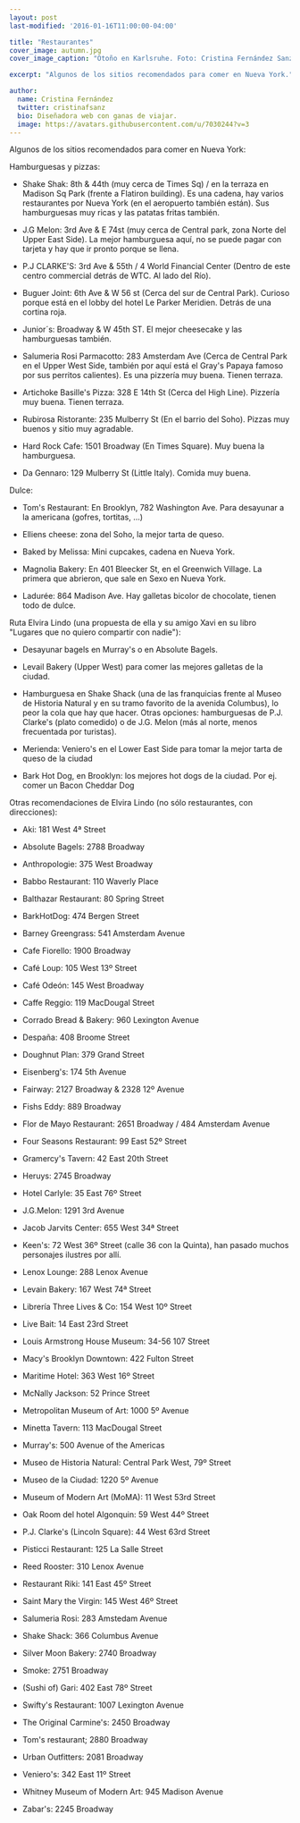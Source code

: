 ```yaml
---
layout: post
last-modified: '2016-01-16T11:00:00-04:00'

title: "Restaurantes"
cover_image: autumn.jpg
cover_image_caption: "Otoño en Karlsruhe. Foto: Cristina Fernández Sanz"

excerpt: "Algunos de los sitios recomendados para comer en Nueva York."

author:
  name: Cristina Fernández
  twitter: cristinafsanz
  bio: Diseñadora web con ganas de viajar.
  image: https://avatars.githubusercontent.com/u/7030244?v=3
---
```


Algunos de los sitios recomendados para comer en Nueva York:

Hamburguesas y pizzas:

- Shake Shak: 8th & 44th  (muy cerca de Times Sq) / en la terraza en Madison Sq Park (frente a Flatiron building). Es una cadena, hay varios restaurantes por Nueva York (en el aeropuerto también están). Sus hamburguesas muy ricas y las patatas fritas también.

- J.G Melon: 3rd Ave & E 74st (muy cerca de Central park, zona Norte del Upper East Side). La mejor hamburguesa aquí, no se puede pagar con tarjeta y hay que ir pronto porque se llena.

- P.J CLARKE'S: 3rd Ave & 55th / 4 World Financial Center (Dentro de este centro commercial detrás de WTC. Al lado del Río).

- Buguer Joint: 6th Ave &  W 56 st (Cerca del sur de Central Park). Curioso porque está en el lobby del hotel Le Parker Meridien. Detrás de una cortina roja.

- Junior´s: Broadway & W 45th ST. El mejor cheesecake y las hamburguesas también.

- Salumeria Rosi Parmacotto: 283 Amsterdam Ave (Cerca de Central Park en el Upper West Side, también por aquí está el Gray's Papaya famoso por sus perritos calientes). Es una pizzería muy buena. Tienen terraza.

- Artichoke Basille's Pizza: 328 E 14th St (Cerca del High Line). Pizzería muy buena. Tienen terraza.

- Rubirosa Ristorante: 235 Mulberry St (En el barrio del Soho). Pizzas muy buenos y sitio muy agradable. 

- Hard Rock Cafe: 1501 Broadway (En Times Square). Muy buena la hamburguesa.

- Da Gennaro: 129 Mulberry St (Little Italy). Comida muy buena.


Dulce:

- Tom's Restaurant: En Brooklyn, 782 Washington Ave. Para desayunar a la americana (gofres, tortitas, ...)

- Elliens cheese: zona del Soho, la mejor tarta de queso.

- Baked by Melissa: Mini cupcakes, cadena en Nueva York.

- Magnolia Bakery: En 401 Bleecker St, en el Greenwich Village. La primera que abrieron, que sale en Sexo en Nueva York.

- Ladurée: 864 Madison Ave. Hay galletas bicolor de chocolate, tienen todo de dulce.


Ruta Elvira Lindo (una propuesta de ella y su amigo Xavi en su libro "Lugares que no quiero compartir con nadie"):

- Desayunar bagels en Murray's o en Absolute Bagels.

- Levail Bakery (Upper West) para comer las mejores galletas de la ciudad.

- Hamburguesa en Shake Shack (una de las franquicias frente al Museo de Historia Natural y en su tramo favorito de la avenida Columbus), lo peor la cola que hay que hacer. Otras opciones: hamburguesas de P.J. Clarke's (plato comedido) o de J.G. Melon (más al norte, menos frecuentada por turistas).

- Merienda: Veniero's en el Lower East Side para tomar la mejor tarta de queso de la ciudad

- Bark Hot Dog, en Brooklyn: los mejores hot dogs de la ciudad. Por ej. comer un Bacon Cheddar Dog


Otras recomendaciones de Elvira Lindo (no sólo restaurantes, con direcciones):

- Aki: 181 West 4ª Street

- Absolute Bagels: 2788 Broadway

- Anthropologie: 375 West Broadway

- Babbo Restaurant: 110 Waverly Place

- Balthazar Restaurant: 80 Spring Street

- BarkHotDog: 474 Bergen Street

- Barney Greengrass: 541 Amsterdam Avenue

- Cafe Fiorello: 1900 Broadway

- Café Loup: 105 West 13º Street

- Café Odeón: 145 West Broadway

- Caffe Reggio: 119 MacDougal Street

- Corrado Bread & Bakery: 960 Lexington Avenue

- Despaña: 408 Broome Street

- Doughnut Plan: 379 Grand Street

- Eisenberg's: 174 5th Avenue

- Fairway: 2127 Broadway & 2328 12º Avenue

- Fishs Eddy: 889 Broadway

- Flor de Mayo Restaurant: 2651 Broadway / 484 Amsterdam Avenue

- Four Seasons Restaurant: 99 East 52º Street

- Gramercy's Tavern: 42 East 20th Street

- Heruys: 2745 Broadway

- Hotel Carlyle: 35 East 76º Street

- J.G.Melon: 1291 3rd Avenue

- Jacob Jarvits Center: 655 West 34ª Street

- Keen's: 72 West 36º Street (calle 36 con la Quinta), han pasado muchos personajes ilustres por allí.

- Lenox Lounge: 288 Lenox Avenue

- Levain Bakery: 167 West 74ª Street

- Librería Three Lives & Co: 154 West 10º Street

- Live Bait: 14 East 23rd Street

- Louis Armstrong House Museum: 34-56 107 Street

- Macy's Brooklyn Downtown: 422 Fulton Street

- Maritime Hotel: 363 West 16º Street

- McNally Jackson: 52 Prince Street

- Metropolitan Museum of Art: 1000 5º Avenue

- Minetta Tavern: 113 MacDougal Street

- Murray's: 500 Avenue of the Americas

- Museo de Historia Natural: Central Park West, 79º Street

- Museo de la Ciudad: 1220 5º Avenue

- Museum of Modern Art (MoMA): 11 West 53rd Street

- Oak Room del hotel Algonquin: 59 West 44º Street

- P.J. Clarke's (Lincoln Square): 44 West 63rd Street

- Pisticci Restaurant: 125 La Salle Street

- Reed Rooster: 310 Lenox Avenue

- Restaurant Riki: 141 East 45º Street

- Saint Mary the Virgin: 145 West 46º Street

- Salumeria Rosi: 283 Amstedam Avenue

- Shake Shack: 366 Columbus Avenue

- Silver Moon Bakery: 2740 Broadway

- Smoke: 2751 Broadway

- (Sushi of) Gari: 402 East 78º Street

- Swifty's Restaurant: 1007 Lexington Avenue

- The Original Carmine's: 2450 Broadway

- Tom's restaurant; 2880 Broadway

- Urban Outfitters: 2081 Broadway

- Veniero's: 342 East 11º Street

- Whitney Museum of Modern Art: 945 Madison Avenue

- Zabar's: 2245 Broadway


